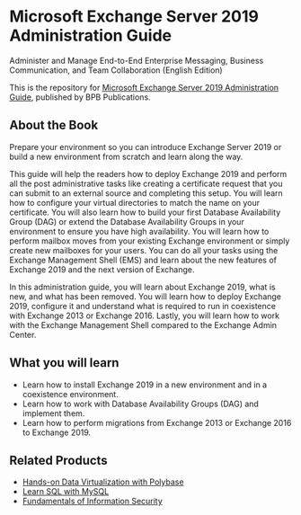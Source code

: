 # Microsoft Exchange Server 2019 Administration Guide

Administer and Manage End-to-End Enterprise Messaging, Business Communication, and Team Collaboration (English Edition)

This is the repository for [Microsoft Exchange Server 2019 Administration Guide](https://in.bpbonline.com/products/microsoft-exchange-server-2019-administration-guide?_pos=1&_sid=4f9b79e27&_ss=r), published by BPB Publications.

## About the Book
Prepare your environment so you can introduce Exchange Server 2019 or build a new environment from scratch and learn along the way.

This guide will help the readers how to deploy Exchange 2019 and perform all the post administrative tasks like creating a certificate request that you can submit to an external source and completing this setup. You will learn how to configure your virtual directories to match the name on your certificate. You will also learn how to build your first Database Availability Group (DAG) or extend the Database Availability Groups in your environment to ensure you have high availability. You will learn how to perform mailbox moves from your existing Exchange environment or simply create new mailboxes for your users. You can do all your tasks using the Exchange Management Shell (EMS) and learn about the new features of Exchange 2019 and the next version of Exchange.

In this administration guide, you will learn about Exchange 2019, what is new, and what has been removed. You will learn how to deploy Exchange 2019, configure it and understand what is required to run in coexistence with Exchange 2013 or Exchange 2016. Lastly, you will learn how to work with the Exchange Management Shell compared to the Exchange Admin Center.

## What you will learn
* Learn how to install Exchange 2019 in a new environment and in a coexistence environment.
* Learn how to work with Database Availability Groups (DAG) and implement them.
* Learn how to perform migrations from Exchange 2013 or Exchange 2016 to Exchange 2019.

## Related Products
* [Hands-on Data Virtualization with Polybase](https://in.bpbonline.com/products/hands-on-data-virtualization-with-polybase?_pos=1&_sid=ac6393095&_ss=r)
* [Learn SQL with MySQL](https://in.bpbonline.com/products/sql-with-mysql-relational-database-book-ebook?_pos=1&_sid=21866b48d&_ss=r)
* [Fundamentals of Information Security](https://in.bpbonline.com/products/fundamentals-of-information-security?_pos=1&_sid=d386127ab&_ss=r)

